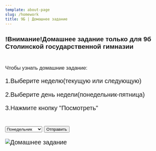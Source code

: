 ```yaml
---
template: about-page
slug: /homework
title: 9Б | Домашнее задание
---
```

<div class="Homework">
<h2>!Внимание!Домашнее задание только для 9б Столинской государственной гимназии</h2>
<br><p><big>Чтобы узнать домашние задание:<big></p>
<p>1.Выберите неделю(текущую или следующую)</p>
<p>2.Выберите день недели(понедельник-пятница)</p>
<p>3.Нажмите кнопку "Посмотреть" </p>

</br>
<!-- <p>Домашнего задания нет</p></br> -->


<style>
.closebtn {
    margin-left: 15px;
    color: white;
    font-weight: bold;
    float: right;
    font-size: 22px;
    line-height: 20px;
    cursor: pointer;
    transition: 0.3s;
}
.closebtn:hover {
    color: black;
}
</style>
<style>
.homework_button{
    height:50px;
    width:400px;
}
.homework_button:hover, .homework_button:focus {
   border-color: rgba(82, 168, 236, 0.8);
   box-shadow: 0 1px 1px rgba(0, 0, 0, 0.075) inset, 0 0 8px rgba(82, 168, 236, 0.6);
   outline: 0 none;
}
.homework_menu{
    height:50px;
    width:400px;
}
</style>
<style>
.Homework{
    font-family: 'Franklin Gothic Medium', 'Arial Narrow', Arial, sans-serif;
}
.homework_menu{
    height:50px;
    width:400px;
}
</style>
 <form>
      <form onsubmit="return false">
 
<select id="select_">
 <optgroup label="Текущая неделя">
          <option  value="05.09.2022 Сентябрь
            1.Химия-
            2.Всемирная история-
            3.Математика(пока алгебра)-№3,1
            4.Физика- повторить единицы СИ и как их преобразовывать
            5.Русский литература-
            6.Классный час-
            7.ВОВ(Великая Отечественная война (в контексте Второй мировой войны).)">Понедельник</option>
            <option  value="06.09.2022 Сентябрь
            1.Математика (пока не известно)-
            2.Англисский язык (Жанна Яраславовна)-
            2.Англисский язык (Татьяна Валерьевна)-
            3.Труды-
            4.Русский язык-
            5.Русская литература-
            6.Биология-
            7.География- ">Вторник</option>
            <option value="07.09.2022 Сентябрь
            1.Беларуская литература-
            2.Беларуская мова-
            3.Физкультура и здоровье-
            4.Русский язык-
            5.Математика(пока не известно)-
            6.Англисский язык(Жанна Яраславовна)-
            6.Англисский язык(Татьяна Валерьевна)-
            7.Англисский язык(Жанна Яраславовна)(повыш.)-">Среда</option>
            <option value="08.09.2022 Сентябрь
            1.География-
            2.История Беларуси-
            3.Химия-
            4.ЧЗС-
            5.Физика-
            6.Обществоведение-
            7.Искусство-">Четверг</option>
            <option value="09.09.2022 Сентябрь
            1.Физика-
            2.Беларуская мова-
            3.Математика(пока не известно)-
            4.Информатика(Жанна Ярославовна)-
            4.Англисский язык(Татьяна Валерьевна)-
            5.Информатика(Татьяна Валерьевна)-
            5.Англисский язык(Татьяна Валерьевна)-
            6.Физкультура и здоровье-
            7.Англисский язык(повыш.)-">Пятница</option>
          </optgroup>
         <optgroup label="Следующая неделя">
           <option  value="05.09.2022 Сентябрь
            1.Химия-
            2.Всемирная история-
            3.Математика(пока алгебра)-№3,1
            4.Физика- повторить единицы СИ и как их преобразовывать
            5.Русский литература-
            6.Классный час-
            7.ВОВ(Великая Отечественная война (в контексте Второй мировой войны).)">Понедельник</option>
            <option  value="06.09.2022 Сентябрь
            1.Математика (пока не известно)-
            2.Англисский язык (Жанна Яраславовна)-
            2.Англисский язык (Татьяна Валерьевна)-
            3.Труды-
            4.Русский язык-
            5.Русская литература-
            6.Биология-
            7.География- ">Вторник</option>
            <option value="07.09.2022 Сентябрь
            1.Беларуская литература-
            2.Беларуская мова-
            3.Физкультура и здоровье-
            4.Русский язык-
            5.Математика(пока не известно)-
            6.Англисский язык(Жанна Яраславовна)-
            6.Англисский язык(Татьяна Валерьевна)-
            7.Англисский язык(Жанна Яраславовна)(повыш.)-">Среда</option>
            <option value="08.09.2022 Сентябрь
            1.География-
            2.История Беларуси-
            3.Химия-
            4.ЧЗС-
            5.Физика-
            6.Обществоведение-
            7.Искусство-">Четверг</option>
            <option value="09.09.2022 Сентябрь
            1.Физика-
            2.Беларуская мова-
            3.Математика(пока не известно)-
            4.Информатика(Жанна Ярославовна)-
            4.Англисский язык(Татьяна Валерьевна)-
            5.Информатика(Татьяна Валерьевна)-
            5.Англисский язык(Татьяна Валерьевна)-
            6.Физкультура и здоровье-
            7.Англисский язык(повыш.)-">Пятница</option>
        </optgroup>
</select>
 
<input type="submit" value="Отправить" onclick="getValue()">
</form>
 
<script>
function getValue() {
    var select = document.getElementById("select_");
    var value = select.value;
    alert(value);
}
</script>


![Домашнее задание](https://4esnok.by/wp-content/uploads/2021/09/ljobaz1vbnq.jpg "Домашнее задание")